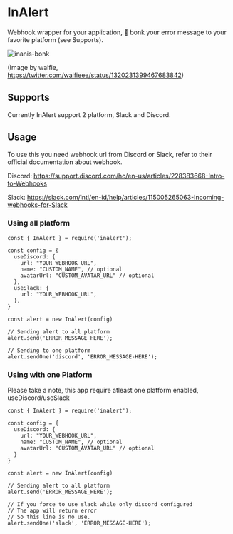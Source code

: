 # InAlert

Webhook wrapper for your application, 🐙 bonk your error message to your favorite platform (see Supports).

![inanis-bonk](https://walfiegif.files.wordpress.com/2020/11/out-transparent-17.gif?w=890)

(Image by walfie, https://twitter.com/walfieee/status/1320231399467683842)

## Supports

Currently InAlert support 2 platform, Slack and Discord.

## Usage

To use this you need webhook url from Discord or Slack, refer to their official documentation about webhook.

Discord: https://support.discord.com/hc/en-us/articles/228383668-Intro-to-Webhooks

Slack: https://slack.com/intl/en-id/help/articles/115005265063-Incoming-webhooks-for-Slack

### Using all platform

```
const { InAlert } = require('inalert');

const config = {
  useDiscord: {
    url: "YOUR_WEBHOOK_URL",
    name: "CUSTOM_NAME", // optional
    avatarUrl: "CUSTOM_AVATAR_URL" // optional
  },
  useSlack: {
    url: "YOUR_WEBHOOK_URL",
  },
}

const alert = new InAlert(config)

// Sending alert to all platform
alert.send('ERROR_MESSAGE_HERE');

// Sending to one platform
alert.sendOne('discord', 'ERROR_MESSAGE-HERE');
```


### Using with one Platform

Please take a note, this app require atleast one platform enabled, useDiscord/useSlack

```
const { InAlert } = require('inalert');

const config = {
  useDiscord: {
    url: "YOUR_WEBHOOK_URL",
    name: "CUSTOM_NAME", // optional
    avatarUrl: "CUSTOM_AVATAR_URL" // optional
  }
}

const alert = new InAlert(config)

// Sending alert to all platform
alert.send('ERROR_MESSAGE_HERE');

// If you force to use slack while only discord configured
// The app will return error
// So this line is no use.
alert.sendOne('slack', 'ERROR_MESSAGE-HERE'); 
```

